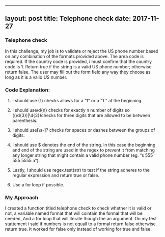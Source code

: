 
---
layout: post
title: Telephone check
date: 2017-11-27
---

### Telephone check

In this challenge,  my job is to validate or reject the US phone number based on any combination of the formats provided above. The area code is required. If the country code is provided, i must confirm that the country code is 1. Return true if the string is a valid US phone number; otherwise return false. The user may fill out the form field any way they choose as long as it is a valid US number.


### Code Explanation:

1.  I should use (1) checks allows for a “1” or a "1 " at the beginning.


2.  I should use\d{n} checks for exactly n number of digits so (\(\d{3}\)|\d{3})checks for three digits that are allowed to be between parenthesis.


3.  I should use[\s\-]? checks for spaces or dashes between the groups of digits.


4. I should use $ denotes the end of the string. In this case the beginning and end of the string are used in the regex to prevent it from matching any longer string that might contain a valid phone number (eg. “s 555 555 5555 a”).


5.  Lastly, I should  use regex.test(str) to test if the string adheres to the regular expression and return true or false.

6.  Use a for loop if possible.


### My Approach

I created a function titled telephone check to check whether it is valid or not,  a variable named format that will cointain the formal that will be needed, And  a for loop  that will iterate though the an argument. On my test stattement i said if numbers is not equall to a formal return false otherwise return true. It worked for false only instead of working for true and false.

